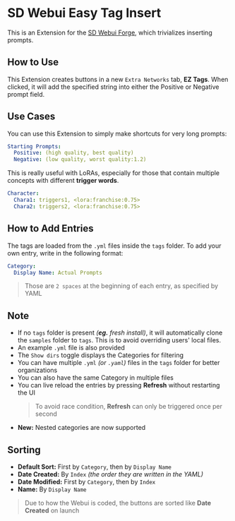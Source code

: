 ﻿# SD Webui Easy Tag Insert
This is an Extension for the [SD Webui Forge](https://github.com/lllyasviel/stable-diffusion-webui-forge), which trivializes inserting prompts.

## How to Use 
This Extension creates buttons in a new `Extra Networks` tab, **EZ Tags**. 
When clicked, it will add the specified string into either the Positive or Negative prompt field.

## Use Cases
You can use this Extension to simply make shortcuts for very long prompts:
```yml
Starting Prompts:
  Positive: (high quality, best quality)
  Negative: (low quality, worst quality:1.2)
```

This is really useful with LoRAs, especially for those that contain multiple concepts with different **trigger words**.
```yml
Character:
  Chara1: triggers1, <lora:franchise:0.75>
  Chara2: triggers2, <lora:franchise:0.75>
```

## How to Add Entries
The tags are loaded from the `.yml` files inside the `tags` folder. To add your own entry, write in the following format:
```yml
Category:
  Display Name: Actual Prompts
```

> Those are `2 spaces` at the beginning of each entry, as specified by YAML

## Note
- If no `tags` folder is present *(**eg.** fresh install)*, it will automatically clone the `samples` folder to `tags`. This is to avoid overriding users' local files.
- An example `.yml` file is also provided
- The `Show dirs` toggle displays the Categories for filtering
- You can have multiple `.yml` *(or `.yaml`)* files in the `tags` folder for better organizations
- You can also have the same Category in multiple files
- You can live reload the entries by pressing **Refresh** without restarting the UI
  > To avoid race condition, **Refresh** can only be triggered once per second
- **New:** Nested categories are now supported

## Sorting
- **Default Sort:** First by `Category`, then by `Display Name`
- **Date Created:** By `Index` *(the order they are written in the YAML)*
- **Date Modified:** First by `Category`, then by `Index`
- **Name:** By `Display Name`

> Due to how the Webui is coded, the buttons are sorted like **Date Created** on launch
